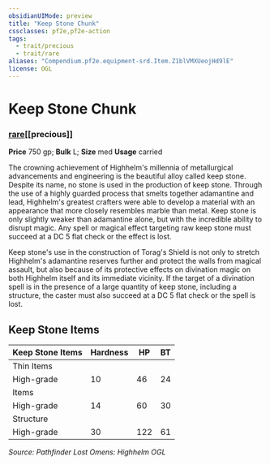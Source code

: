 ```yaml
---
obsidianUIMode: preview
title: "Keep Stone Chunk"
cssclasses: pf2e,pf2e-action
tags:
  - trait/precious
  - trait/rare
aliases: "Compendium.pf2e.equipment-srd.Item.Z1blVMXUeojHd9lE"
license: OGL
---
```

# Keep Stone Chunk

### [rare](rare "Rare Rarity Trait")[[precious]]


**Price** 750 gp; 
**Bulk** L; **Size** med
**Usage** carried

The crowning achievement of Highhelm's millennia of metallurgical advancements and engineering is the beautiful alloy called keep stone. Despite its name, no stone is used in the production of keep stone. Through the use of a highly guarded process that smelts together adamantine and lead, Highhelm's greatest crafters were able to develop a material with an appearance that more closely resembles marble than metal. Keep stone is only slightly weaker than adamantine alone, but with the incredible ability to disrupt magic. Any spell or magical effect targeting raw keep stone must succeed at a DC 5 flat check or the effect is lost.

Keep stone's use in the construction of Torag's Shield is not only to stretch Highhelm's adamantine reserves further and protect the walls from magical assault, but also because of its protective effects on divination magic on both Highhelm itself and its immediate vicinity. If the target of a divination spell is in the presence of a large quantity of keep stone, including a structure, the caster must also succeed at a DC 5 flat check or the spell is lost.

## Keep Stone Items

  

| Keep Stone Items | Hardness | HP | BT |
| --- | --- | --- | --- |
| Thin Items |  |  |  |
| High-grade | 10 | 46 | 24 |
| Items |  |  |  |
| High-grade | 14 | 60 | 30 |
| Structure |  |  |  |
| High-grade | 30 | 122 | 61 |

*Source: Pathfinder Lost Omens: Highhelm*
*OGL*